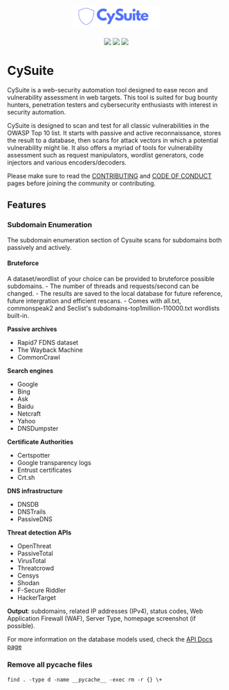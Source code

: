 <h1 align="center">
  <img src="templates/static/img/icons/cysuite.png" alt="CySuite logo" width="200px"></a>
  <br>
</h1>

<p align="center">
  <img src="https://img.shields.io/badge/contributions-welcome-brightgreen.svg?style=flat" />
  <img src="https://badges.frapsoft.com/os/v1/open-source.svg?v=103" />
  <img src="https://img.shields.io/badge/Maintained%3F-yes-green.svg" />
</p>

# CySuite
CySuite is a web-security automation tool designed to ease recon and vulnerability assessment in web targets. This tool is suited for bug bounty hunters, penetration testers and cybersecurity enthusiasts with interest in security automation. 

CySuite is designed to scan and test for all classic vulnerabilities in the OWASP Top 10 list. It starts with passive and active reconnaissance, stores the result to a database, then scans for attack vectors in which a potential vulnerability might lie. It also offers a myriad of tools for vulnerability assessment such as request manipulators, wordlist generators, code injectors and various encoders/decoders.

Please make sure to read the [CONTRIBUTING](CONTRIBUTING.md) and [CODE OF CONDUCT](CODE_OF_CONDUCT.md) pages before joining the community or contributing.

## Features
### Subdomain Enumeration
The subdomain enumeration section of Cysuite scans for subdomains both passively and actively.

#### Bruteforce 
A dataset/wordlist of your choice can be provided to bruteforce possible subdomains.
    - The number of threads and requests/second can be changed.
    - The results are saved to the local database for future reference, future intergration and efficient rescans.
    - Comes with all.txt, commonspeak2 and Seclist's subdomains-top1million-110000.txt wordlists built-in.

**Passive archives**
- Rapid7 FDNS dataset
- The Wayback Machine
- CommonCrawl

**Search engines**
- Google
- Bing
- Ask
- Baidu
- Netcraft
- Yahoo
- DNSDumpster

**Certificate Authorities** 
- Certspotter
- Google transparency logs
- Entrust certificates
- Crt.sh

**DNS infrastructure**
- DNSDB
- DNSTrails
- PassiveDNS

**Threat detection APIs**
- OpenThreat
- PassiveTotal
- VirusTotal
- Threatcrowd
- Censys
- Shodan
- F-Secure Riddler
- HackerTarget

**Output**: 
subdomains, related IP addresses (IPv4), status codes, Web Application Firewall (WAF), Server Type, homepage screenshot (if possible).

For more information on the database models used, check the [API Docs page](scripts/API.md)

### Remove all pycache files
```
find . -type d -name __pycache__ -exec rm -r {} \+
```

